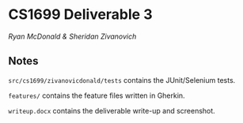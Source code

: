 # CS1699 Deliverable 3 #

*Ryan McDonald & Sheridan Zivanovich*

## Notes ##
`src/cs1699/zivanovicdonald/tests` contains the JUnit/Selenium tests. 

`features/` contains the feature files written in Gherkin.

`writeup.docx` contains the deliverable write-up and screenshot.
